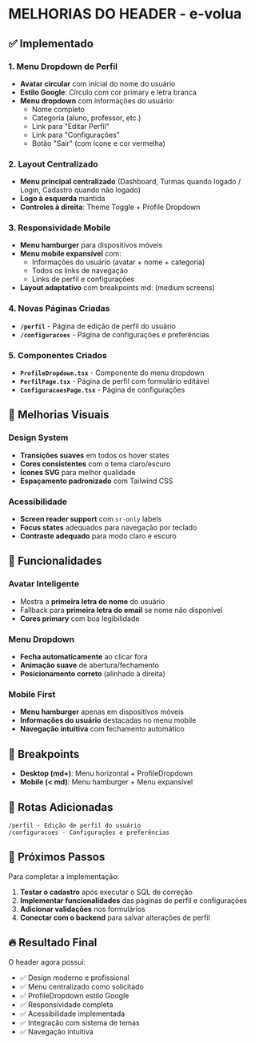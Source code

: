 # MELHORIAS DO HEADER - e-volua

## ✅ Implementado

### 1. **Menu Dropdown de Perfil**
- **Avatar circular** com inicial do nome do usuário
- **Estilo Google**: Círculo com cor primary e letra branca
- **Menu dropdown** com informações do usuário:
  - Nome completo
  - Categoria (aluno, professor, etc.)
  - Link para "Editar Perfil"
  - Link para "Configurações"
  - Botão "Sair" (com ícone e cor vermelha)

### 2. **Layout Centralizado**
- **Menu principal centralizado** (Dashboard, Turmas quando logado / Login, Cadastro quando não logado)
- **Logo à esquerda** mantida
- **Controles à direita**: Theme Toggle + Profile Dropdown

### 3. **Responsividade Mobile**
- **Menu hamburger** para dispositivos móveis
- **Menu mobile expansível** com:
  - Informações do usuário (avatar + nome + categoria)
  - Todos os links de navegação
  - Links de perfil e configurações
- **Layout adaptativo** com breakpoints md: (medium screens)

### 4. **Novas Páginas Criadas**
- **`/perfil`** - Página de edição de perfil do usuário
- **`/configuracoes`** - Página de configurações e preferências

### 5. **Componentes Criados**
- **`ProfileDropdown.tsx`** - Componente do menu dropdown
- **`PerfilPage.tsx`** - Página de perfil com formulário editável
- **`ConfiguracoesPage.tsx`** - Página de configurações

## 🎨 Melhorias Visuais

### Design System
- **Transições suaves** em todos os hover states
- **Cores consistentes** com o tema claro/escuro
- **Ícones SVG** para melhor qualidade
- **Espaçamento padronizado** com Tailwind CSS

### Acessibilidade
- **Screen reader support** com `sr-only` labels
- **Focus states** adequados para navegação por teclado
- **Contraste adequado** para modo claro e escuro

## 🔧 Funcionalidades

### Avatar Inteligente
- Mostra a **primeira letra do nome** do usuário
- Fallback para **primeira letra do email** se nome não disponível
- **Cores primary** com boa legibilidade

### Menu Dropdown
- **Fecha automaticamente** ao clicar fora
- **Animação suave** de abertura/fechamento
- **Posicionamento correto** (alinhado à direita)

### Mobile First
- **Menu hamburger** apenas em dispositivos móveis
- **Informações do usuário** destacadas no menu mobile
- **Navegação intuitiva** com fechamento automático

## 📱 Breakpoints

- **Desktop (md+)**: Menu horizontal + ProfileDropdown
- **Mobile (< md)**: Menu hamburger + Menu expansível

## 🔗 Rotas Adicionadas

```
/perfil - Edição de perfil do usuário
/configuracoes - Configurações e preferências
```

## 🎯 Próximos Passos

Para completar a implementação:

1. **Testar o cadastro** após executar o SQL de correção
2. **Implementar funcionalidades** das páginas de perfil e configurações
3. **Adicionar validações** nos formulários
4. **Conectar com o backend** para salvar alterações de perfil

## 🔥 Resultado Final

O header agora possui:
- ✅ Design moderno e profissional
- ✅ Menu centralizado como solicitado
- ✅ ProfileDropdown estilo Google
- ✅ Responsividade completa
- ✅ Acessibilidade implementada
- ✅ Integração com sistema de temas
- ✅ Navegação intuitiva
